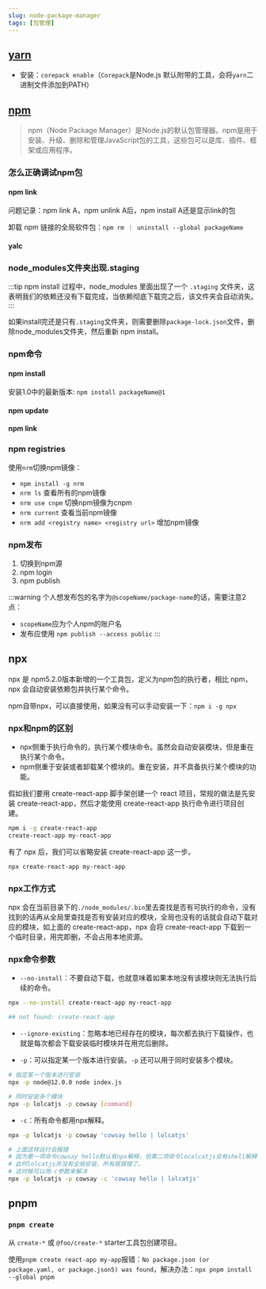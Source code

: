```yaml
---
slug: node-package-manager
tags: [包管理]
---
```


## [yarn](https://yarnpkg.com/)
- 安装：`corepack enable`（`Corepack`是Node.js 默认附带的工具，会将`yarn`二进制文件添加到PATH）

## [npm](https://docs.npmjs.com)
> npm（Node Package Manager）是Node.js的默认包管理器。npm是用于安装、升级、删除和管理JavaScript包的工具，这些包可以是库、插件、框架或应用程序。

### 怎么正确调试npm包
#### npm link
问题记录：npm link A，npm unlink A后，npm install A还是显示link的包

卸载 npm 链接的全局软件包：`npm rm ｜ uninstall --global packageName`

#### yalc

### node_modules文件夹出现.staging
:::tip
npm install 过程中，node_modules 里面出现了一个 `.staging` 文件夹，这表明我们的依赖还没有下载完成，当依赖彻底下载完之后，该文件夹会自动消失。
:::

如果install完还是只有`.staging`文件夹，则需要删除`package-lock.json`文件，删除node_modules文件夹，然后重新 npm install。

### npm命令
#### npm install
安装1.0中的最新版本: `npm install packageName@1`

#### npm update
#### npm link

### npm registries
使用`nrm`切换npm镜像：
- `npm install -g nrm`
- `nrm ls` 查看所有的npm镜像
- `nrm use cnpm` 切换npm镜像为cnpm
- `nrm current` 查看当前npm镜像
- `nrm add <registry name> <registry url>` 增加npm镜像

### npm发布
1. 切换到npm源
2. npm login
3. npm publish

:::warning
个人想发布包的名字为`@scopeName/package-name`的话，需要注意2点：
- `scopeName`应为个人npm的账户名
- 发布应使用 `npm publish --access public`
:::

## npx
npx 是 npm5.2.0版本新增的一个工具包，定义为npm包的执行者，相比 npm，npx 会自动安装依赖包并执行某个命令。

npm自带npx，可以直接使用，如果没有可以手动安装一下：`npm i -g npx`

### npx和npm的区别
- npx侧重于执行命令的，执行某个模块命令。虽然会自动安装模块，但是重在执行某个命令。
- npm侧重于安装或者卸载某个模块的。重在安装，并不具备执行某个模块的功能。

假如我们要用 create-react-app 脚手架创建一个 react 项目，常规的做法是先安装 create-react-app，然后才能使用 create-react-app 执行命令进行项目创建。
```bash
npm i -g create-react-app
create-react-app my-react-app
```

有了 npx 后，我们可以省略安装 create-react-app 这一步。
```bash
npx create-react-app my-react-app
```

### npx工作方式
npx 会在当前目录下的`./node_modules/.bin`里去查找是否有可执行的命令，没有找到的话再从全局里查找是否有安装对应的模块，全局也没有的话就会自动下载对应的模块，如上面的 create-react-app，npx 会将 create-react-app 下载到一个临时目录，用完即删，不会占用本地资源。

### npx命令参数
- `--no-install`：不要自动下载，也就意味着如果本地没有该模块则无法执行后续的命令。
```bash
npx --no-install create-react-app my-react-app

## not found: create-react-app
```

- `--ignore-existing`：忽略本地已经存在的模块，每次都去执行下载操作，也就是每次都会下载安装临时模块并在用完后删除。

- `-p`：可以指定某一个版本进行安装。`-p` 还可以用于同时安装多个模块。
```bash
# 指定某一个版本进行安装
npx -p node@12.0.0 node index.js

# 同时安装多个模块
npx -p lolcatjs -p cowsay [command]
```

- `-c`：所有命令都用npx解释。
```bash
npx -p lolcatjs -p cowsay 'cowsay hello | lolcatjs'

# 上面这样运行会报错
# 因为第一项命令cowsay hello默认有npx解释，但第二项命令localcatjs会有shell解释，
# 此时lolcatjs并没有全局安装，所有就报错了。
# 这时候可以用-c参数来解决
npx -p lolcatjs -p cowsay -c 'cowsay hello | lolcatjs'
```

## pnpm
### `pnpm create`
从 `create-*` 或 `@foo/create-*` starter工具包创建项目。

使用`pnpm create react-app my-app`报错：`No package.json (or package.yaml, or package.json5) was found`，解决办法：`npx pnpm install --global pnpm`

